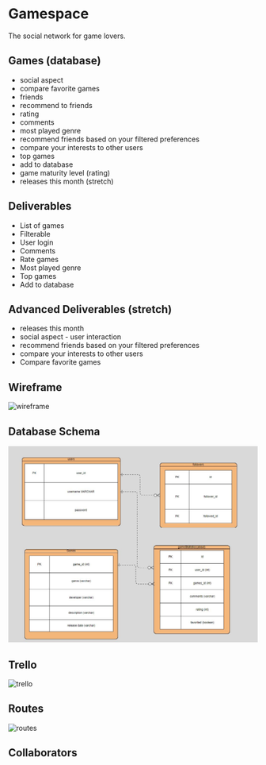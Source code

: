 # Gamespace

The social network for game lovers.



## Games (database)
* social aspect
* compare favorite games
* friends
* recommend to friends
* rating
* comments
* most played genre
* recommend friends based on your filtered preferences
* compare your interests to other users
* top games
* add to database
* game maturity level (rating)
* releases this month (stretch)


## Deliverables
* List of games
* Filterable
* User login
* Comments
* Rate games
* Most played genre
* Top games
* Add to database



## Advanced Deliverables (stretch)
* releases this month 
* social aspect - user interaction 
* recommend friends based on your filtered preferences
* compare your interests to other users
* Compare favorite games


## Wireframe
<img src="" alt="wireframe">

## Database Schema
<img src="planning/relationtable.JPG" alt="schema">

## Trello
<img src="" alt="trello">

## Routes
<img src="" alt="routes">

## Collaborators
